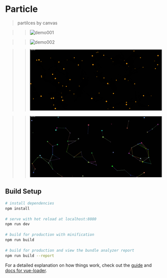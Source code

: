 # Particle

> partilces by canvas

>>![demo001](./demo/001.gif)

>>![demo002](./demo/002.gif)

>>![demo003](./demo/003.gif)

>>![demo004](./demo/004.gif)

## Build Setup

``` bash
# install dependencies
npm install

# serve with hot reload at localhost:8080
npm run dev

# build for production with minification
npm run build

# build for production and view the bundle analyzer report
npm run build --report
```

For a detailed explanation on how things work, check out the [guide](http://vuejs-templates.github.io/webpack/) and [docs for vue-loader](http://vuejs.github.io/vue-loader).
